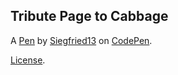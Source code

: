 Tribute Page to Cabbage
-----------------------


A [Pen](https://codepen.io/siegfried13/pen/qBdyyzQ) by [Siegfried13](https://codepen.io/siegfried13) on [CodePen](https://codepen.io).

[License](https://codepen.io/siegfried13/pen/qBdyyzQ/license).